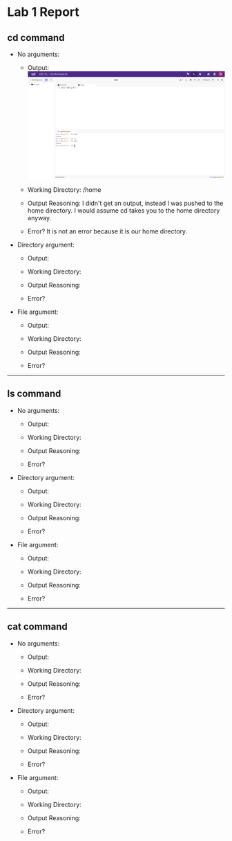 # Lab 1 Report

## cd command

- No arguments:
  - Output: ![Image](cd.png)
    
  - Working Directory: /home
    
  - Output Reasoning: I didn't get an output, instead I was pushed to the home directory. I would assume cd takes you to the home directory anyway. 
    
  - Error? It is not an error because it is our home directory. 
    
- Directory argument:
  - Output:
    
  - Working Directory:
    
  - Output Reasoning:
    
  - Error?
    
- File argument:
  - Output:
    
  - Working Directory:
    
  - Output Reasoning:
    
  - Error?       
  
---

## ls command
- No arguments:
  - Output:
    
  - Working Directory:
    
  - Output Reasoning:
    
  - Error?
    
- Directory argument:
  - Output:
    
  - Working Directory:
    
  - Output Reasoning:
    
  - Error?
    
- File argument:
  - Output:
    
  - Working Directory:
    
  - Output Reasoning:
    
  - Error?
  
---

## cat command
- No arguments:
  - Output:
    
  - Working Directory:
    
  - Output Reasoning:
    
  - Error?
    
- Directory argument:
  - Output:
    
  - Working Directory:
    
  - Output Reasoning:
    
  - Error?
    
- File argument:
  - Output:
    
  - Working Directory:
    
  - Output Reasoning:
    
  - Error?   
